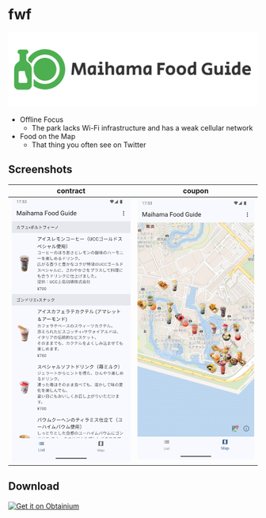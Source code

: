 # fwf

![](./screenshots/header.png)

- Offline Focus
  - The park lacks Wi-Fi infrastructure and has a weak cellular network
- Food on the Map
  - That thing you often see on Twitter

## Screenshots

| contract | coupon |
| -------- | ------ |
| ![](./screenshots/01.png) | ![](./screenshots/02.png) |

## Download

<a href="https://apps.obtainium.imranr.dev/redirect?r=obtainium://add/https://github.com/yuzumone/fwf/">
<img src="https://raw.githubusercontent.com/ImranR98/Obtainium/refs/heads/main/assets/graphics/badge_obtainium.png" alt="Get it on Obtainium" align="center" height="54" /></a>
